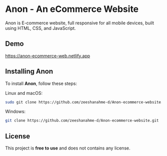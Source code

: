 # Anon - An eCommerce Website

Anon is E-commerce website, full responsive for all mobile devices, built using HTML, CSS, and JavaScript.

## Demo

https://anon-ecommerce-web.netlify.app

## Installing Anon

To install **Anon**, follow these steps:

Linux and macOS:

```bash
sudo git clone https://github.com/zeeshanahme-d/Anon-ecommerce-website.git
```

Windows:

```bash
git clone https://github.com/zeeshanahme-d/Anon-ecommerce-website.git
```

## License

This project is **free to use** and does not contains any license.

